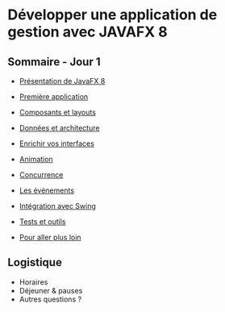 # Développer une application de gestion avec JAVAFX 8 

<!-- .slide: class="page-title" -->



## Sommaire - Jour 1

<!-- .slide: id="master-toc" class="toc" -->

- [Présentation de JavaFX 8](#/1)
- [Première application](#/2)
- [Composants et layouts](#/3)
- [Données et architecture](#/4)

- [Enrichir vos interfaces](#/5)
- [Animation](#/6)
- [Concurrence](#/7)

- [Les événements](#/8)
- [Intégration avec Swing](#/9)
- [Tests et outils](#/10)
- [Pour aller plus loin](#/11)



## Logistique

- Horaires
- Déjeuner & pauses
- Autres questions ?

<!-- .slide: class="page-questions" -->
